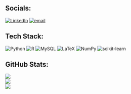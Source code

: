 
## Socials:
[![LinkedIn](https://img.shields.io/badge/LinkedIn-%230077B5.svg?logo=linkedin&logoColor=white)](https://linkedin.com/in/omar-rg) [![email](https://img.shields.io/badge/Email-D14836?logo=gmail&logoColor=white)](mailto:omarrodriguezgar@gmail.com) 

## Tech Stack:
![Python](https://img.shields.io/badge/python-3670A0?style=for-the-badge&logo=python&logoColor=ffdd54)
![R](https://img.shields.io/badge/r-%23276DC3.svg?style=for-the-badge&logo=r&logoColor=white)  ![MySQL](https://img.shields.io/badge/mysql-4479A1.svg?style=for-the-badge&logo=mysql&logoColor=white) 
![LaTeX](https://img.shields.io/badge/latex-%23008080.svg?style=for-the-badge&logo=latex&logoColor=white) 
![NumPy](https://img.shields.io/badge/numpy-%23013243.svg?style=for-the-badge&logo=numpy&logoColor=white) 
![scikit-learn](https://img.shields.io/badge/scikit--learn-%23F7931E.svg?style=for-the-badge&logo=scikit-learn&logoColor=white) 
## GitHub Stats:
![](https://github-readme-stats.vercel.app/api?username=o-rg&theme=dark&hide_border=true&include_all_commits=false&count_private=false)<br/>
![](https://nirzak-streak-stats.vercel.app/?user=o-rg&theme=dark&hide_border=true)<br/>
![](https://github-readme-stats.vercel.app/api/top-langs/?username=o-rg&theme=dark&hide_border=true&include_all_commits=false&count_private=false&layout=compact)

